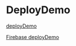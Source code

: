 # DeployDemo

[deployDemo](https://sserges.github.io/deploy-demo/)

[Firebase deployDemo](https://deploy-demo-c0509.firebaseapp.com)
